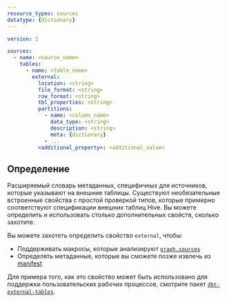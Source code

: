 ```yaml
---
resource_types: sources
datatype: {dictionary}
---
```


<File name='models/<filename>.yml'>

```yml
version: 2

sources:
  - name: <source_name>
    tables:
      - name: <table_name>
        external:
          location: <string>
          file_format: <string>
          row_format: <string>
          tbl_properties: <string>      
          partitions:
            - name: <column_name>
              data_type: <string>
              description: <string>
              meta: {dictionary}
            - ...
          <additional_property>: <additional_value>
```

</File>

## Определение

Расширяемый словарь метаданных, специфичных для источников, которые указывают на внешние таблицы.
Существуют необязательные встроенные свойства с простой проверкой типов, которые примерно соответствуют спецификации внешних таблиц Hive. Вы можете определить и использовать столько дополнительных свойств, сколько захотите.

Вы можете захотеть определить свойство `external`, чтобы:
- Поддерживать макросы, которые анализируют [`graph.sources`](/reference/dbt-jinja-functions/graph)
- Определять метаданные, которые вы сможете позже извлечь из [manifest](/reference/artifacts/manifest-json)

Для примера того, как это свойство может быть использовано для поддержки пользовательских рабочих процессов, смотрите пакет [`dbt-external-tables`](https://github.com/dbt-labs/dbt-external-tables).